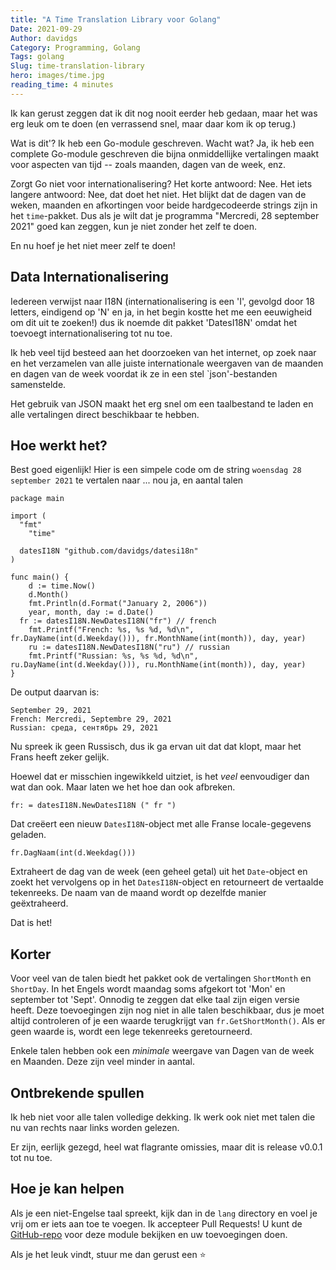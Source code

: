 ```yaml
---
title: "A Time Translation Library voor Golang"
Date: 2021-09-29
Author: davidgs
Category: Programming, Golang
Tags: golang
Slug: time-translation-library
hero: images/time.jpg
reading_time: 4 minutes
---
```


Ik kan gerust zeggen dat ik dit nog nooit eerder heb gedaan, maar het was erg leuk om te doen (en verrassend snel, maar daar kom ik op terug.)

Wat is dit'? Ik heb een Go-module geschreven. Wacht wat? Ja, ik heb een complete Go-module geschreven die bijna onmiddellijke vertalingen maakt voor aspecten van tijd -- zoals maanden, dagen van de week, enz.

Zorgt Go niet voor internationalisering? Het korte antwoord: Nee. Het iets langere antwoord: Nee, dat doet het niet. Het blijkt dat de dagen van de weken, maanden en afkortingen voor beide hardgecodeerde strings zijn in het `time`-pakket. Dus als je wilt dat je programma "Mercredi, 28 september 2021" goed kan zeggen, kun je niet zonder het zelf te doen.

En nu hoef je het niet meer zelf te doen!

## Data Internationalisering

Iedereen verwijst naar I18N (internationalisering is een 'I', gevolgd door 18 letters, eindigend op 'N' en ja, in het begin kostte het me een eeuwigheid om dit uit te zoeken!) dus ik noemde dit pakket 'DatesI18N' omdat het toevoegt internationalisering tot nu toe.

Ik heb veel tijd besteed aan het doorzoeken van het internet, op zoek naar en het verzamelen van alle juiste internationale weergaven van de maanden en dagen van de week voordat ik ze in een stel `json'-bestanden samenstelde.

Het gebruik van JSON maakt het erg snel om een taalbestand te laden en alle vertalingen direct beschikbaar te hebben.

## Hoe werkt het?

Best goed eigenlijk! Hier is een simpele code om de string `woensdag 28 september 2021` te vertalen naar ... nou ja, en aantal talen

```golang
package main

import (
  "fmt"
	"time"

  datesI18N "github.com/davidgs/datesi18n"
)

func main() {
	d := time.Now()
	d.Month()
	fmt.Println(d.Format("January 2, 2006"))
	year, month, day := d.Date()
  fr := datesI18N.NewDatesI18N("fr") // french
	fmt.Printf("French: %s, %s %d, %d\n", fr.DayName(int(d.Weekday())), fr.MonthName(int(month)), day, year)
	ru := datesI18N.NewDatesI18N("ru") // russian
	fmt.Printf("Russian: %s, %s %d, %d\n", ru.DayName(int(d.Weekday())), ru.MonthName(int(month)), day, year)
}
```

De output daarvan is:

```
September 29, 2021
French: Mercredi, Septembre 29, 2021
Russian: среда, сентябрь 29, 2021
```

Nu spreek ik geen Russisch, dus ik ga ervan uit dat dat klopt, maar het Frans heeft zeker gelijk.

Hoewel dat er misschien ingewikkeld uitziet, is het *veel* eenvoudiger dan wat dan ook. Maar laten we het hoe dan ook afbreken.

`fr: = datesI18N.NewDatesI18N (" fr ")`

Dat creëert een nieuw `DatesI18N`-object met alle Franse locale-gegevens geladen.

`fr.DagNaam(int(d.Weekdag()))`

Extraheert de dag van de week (een geheel getal) uit het `Date`-object en zoekt het vervolgens op in het `DatesI18N`-object en retourneert de vertaalde tekenreeks. De naam van de maand wordt op dezelfde manier geëxtraheerd.

Dat is het!

## Korter

Voor veel van de talen biedt het pakket ook de vertalingen `ShortMonth` en `ShortDay`. In het Engels wordt maandag soms afgekort tot 'Mon' en september tot 'Sept'. Onnodig te zeggen dat elke taal zijn eigen versie heeft. Deze toevoegingen zijn nog niet in alle talen beschikbaar, dus je moet altijd controleren of je een waarde terugkrijgt van `fr.GetShortMonth()`. Als er geen waarde is, wordt een lege tekenreeks geretourneerd.

Enkele talen hebben ook een *minimale* weergave van Dagen van de week en Maanden. Deze zijn veel minder in aantal.

## Ontbrekende spullen

Ik heb niet voor alle talen volledige dekking. Ik werk ook niet met talen die nu van rechts naar links worden gelezen.

Er zijn, eerlijk gezegd, heel wat flagrante omissies, maar dit is release v0.0.1 tot nu toe.

## Hoe je kan helpen

Als je een niet-Engelse taal spreekt, kijk dan in de `lang` directory en voel je vrij om er iets aan toe te voegen. Ik accepteer Pull Requests! U kunt de [GitHub-repo](https://github.com/davidgs/DatesI18N) voor deze module bekijken en uw toevoegingen doen.

Als je het leuk vindt, stuur me dan gerust een :star:
